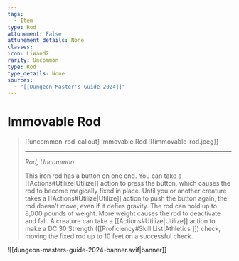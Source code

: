 ```yaml
---
tags:
  - Item
type: Rod
attunement: False
attunement_details: None
classes:
icon: LiWand2
rarity: Uncommon
type: Rod
type_details: None
sources: 
  - "[[Dungeon Master's Guide 2024]]"
---
```

# Immovable Rod
>[!uncommon-rod-callout] Immovable Rod
>![[immovable-rod.jpeg]]
>
>---
>_Rod, Uncommon_
>
>This iron rod has a button on one end. You can take a [[Actions#Utilize\|Utilize]] action to press the button, which causes the rod to become magically fixed in place. Until you or another creature takes a [[Actions#Utilize\|Utilize]] action to push the button again, the rod doesn't move, even if it defies gravity. The rod can hold up to 8,000 pounds of weight. More weight causes the rod to deactivate and fall. A creature can take a [[Actions#Utilize\|Utilize]] action to make a DC 30 Strength ([[Proficiency#Skill List\|Athletics ]]) check, moving the fixed rod up to 10 feet on a successful check.
>


![[dungeon-masters-guide-2024-banner.avif|banner]]